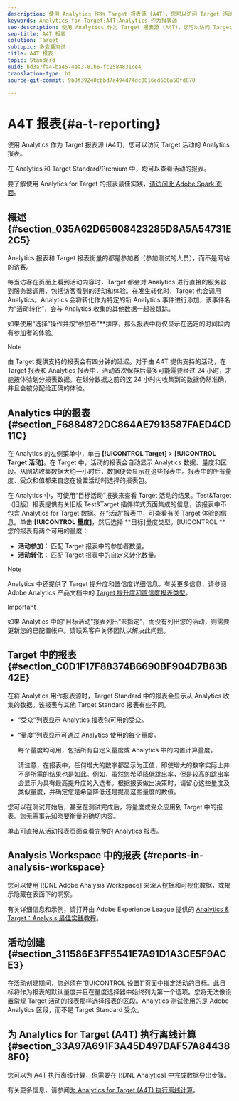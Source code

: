 ```yaml
---
description: 使用 Analytics 作为 Target 报表源 (A4T)，您可以访问 Target 活动的 Analytics 报表。
keywords: Analytics for Target;A4T;Analytics 作为报表源
seo-description: 使用 Analytics 作为 Target 报表源 (A4T)，您可以访问 Target 活动的 Analytics 报表。
seo-title: A4T 报表
solution: Target
subtopic: 多变量测试
title: A4T 报表
topic: Standard
uuid: bd3a7fa4-ba45-4ea3-81b6-fc2584831ce4
translation-type: ht
source-git-commit: 9b8f39240cbbd7a494d74dc0016ed666a58fd870

---
```



# A4T 报表{#a-t-reporting}

使用 Analytics 作为 Target 报表源 (A4T)，您可以访问 Target 活动的 Analytics 报表。

在 Analytics 和 Target Standard/Premium 中，均可以查看活动的报表。

要了解使用 Analytics for Target 的报表最佳实践，[请访问此 Adobe Spark 页面](https://spark.adobe.com/page/Lo3Spm4oBOvwF/)。

## 概述 {#section_035A62D65608423285D8A5A54731E2C5}

Analytics 报表和 Target 报表衡量的都是参加者（参加测试的人员），而不是网站的访客。

每当访客在页面上看到活动内容时，Target 都会对 Analytics 进行直接的服务器到服务器调用，包括访客看到的活动和体验。在发生转化时，Target 也会调用 Analytics。Analytics 会将转化作为特定的新 Analytics 事件进行添加，该事件名为“活动转化”，会与 Analytics 收集的其他数据一起被跟踪。

如果使用“选择”操作并按“参加者”**排序，那么报表中将仅显示在选定的时间段内有参加者的体验。

>[!NOTE]
>
>由 Target 提供支持的报表会有四分钟的延迟。对于由 A4T 提供支持的活动，在 Target 报表和 Analytics 报表中，活动首次保存后最多可能需要经过 24 小时，才能按体验划分报表数据。在划分数据之前的这 24 小时内收集到的数据仍然准确，并且会被分配给正确的体验。

## Analytics 中的报表 {#section_F6884872DC864AE7913587FAED4CD11C}

在 Analytics 的左侧菜单中，单击 **[!UICONTROL Target]** &gt; **[!UICONTROL Target 活动]**。在 Target 中，活动的报表会自动显示 Analytics 数据、量度和区段。从网站收集数据大约一小时后，数据便会显示在这些报表中。报表中的所有量度、受众和值都来自您在设置活动时选择的报表包。

在 Analytics 中，可使用“目标活动”报表来查看 Target 活动的结果。Test&amp;Target（旧版）报表提供有关旧版 Test&amp;Target 插件样式页面集成的信息，该报表中不包含 Analytics for Target 数据。在“活动”报表中，可查看有关 Target 体验的信息。单击 **[!UICONTROL 量度]**，然后选择 **目标]量度类型。[!UICONTROL ** 您的报表有两个可用的量度：

* **活动参加：** 匹配 Target 报表中的参加者数量。
* **活动转化：** 匹配 Target 报表中的自定义转化数量。

>[!NOTE]
>
>Analytics 中还提供了 Target 提升度和置信度详细信息。有关更多信息，请参阅 Adobe Analytics 产品文档中的 [Target 提升度和置信度报表类型](https://marketing.adobe.com/resources/help/zh_CN/reference/report_target_lift_confidence.html)。

>[!IMPORTANT]
>
>如果 Analytics 中的“目标活动”报表列出“未指定”，而没有列出您的活动，则需要更新您的已配置帐户。请联系客户关怀团队以解决此问题。

## Target 中的报表 {#section_C0D1F17F88374B6690BF904D7B83B42E}

在将 Analytics 用作报表源时，Target Standard 中的报表会显示从 Analytics 收集的数据。该报表与其他 Target Standard 报表有些不同。

* “受众”列表显示 Analytics 报表包可用的受众。
* “量度”列表显示可通过 Analytics 使用的每个量度。

   每个量度均可用，包括所有自定义量度或 Analytics 中的内置计算量度。

   请注意，在报表中，任何增大的数字都显示为正值，即使增大的数字实际上并不是所需的结果也是如此。例如，虽然您希望降低跳出率，但是较高的跳出率会显示为具有最高提升度的入选者。根据报表做出决策时，请留心这些量度及类似量度，并确定您是希望降低还是提高这些量度的数值。

您可以在测试开始后，甚至在测试完成后，将量度或受众应用到 Target 中的报表。您无需事先知晓要衡量的确切内容。

单击可直接从活动报表页面查看完整的 Analytics 报表。

## Analysis Workspace 中的报表 {#reports-in-analysis-workspace}

您可以使用 [!DNL Adobe Analysis Workspace] 来深入挖掘和可视化数据，或揭示隐藏在表面下的洞察。

有关详细信息和示例，请打开由 Adobe Experience League 提供的 [Analytics &amp; Target：Analysis 最佳实践教程](https://spark.adobe.com/page/Lo3Spm4oBOvwF/)。

## 活动创建 {#section_311586E3FF5541E7A91D1A3CE5F9ACE3}

在活动创建期间，您必须在“[!UICONTROL 设置]”页面中指定活动的目标。此目标将作为报表的默认量度并且在量度选择器中始终列为第一个选项。您将无法像设置常规 Target 活动的报表那样选择报表的区段。Analytics 测试使用的是 Adobe Analytics 区段，而不是 Target Standard 受众。

## 为 Analytics for Target (A4T) 执行离线计算{#section_33A97A691F3A45D497DAF57A844388F0}

您可以为 A4T 执行离线计算，但需要在 [!DNL Analytics] 中完成数据导出步骤。

有关更多信息，请参阅[为 Analytics for Target (A4T) 执行离线计算](../../c-reports/conversion-rate.md#concept_0D0002A1EBDF420E9C50E2A46F36629B)。
